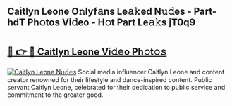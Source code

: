 ## Caitlyn Leone O𝚗lyf𝚊ns Le𝚊𝚔ed N𝚞𝚍es - Part-hdT Ph𝚘tos Vi𝚍eo - H𝚘t Part Le𝚊𝚔s jT0q9

# <h2><a href="http://hf3ovij.feru.top/?c=Caitlyn+Leone">🔗 👉 🔴 Caitlyn Leone Vi𝚍𝚎o Ph𝚘t𝚘𝚜</a></h2>

[![Caitlyn Leone Nu𝚍𝚎s](https://i.imgur.com/0TWrTi3.gif)](http://hf3ovij.feru.top/?c=Caitlyn+Leone)
Social media influencer Caitlyn Leone and content creator renowned for their lifestyle and dance-inspired content. Public servant Caitlyn Leone, celebrated for their dedication to public service and commitment to the greater good. 
